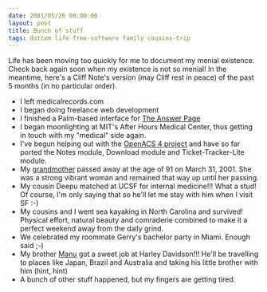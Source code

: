 ```yaml
---
date: 2001/05/26 00:00:00
layout: post
title: Bunch of stuff
tags: dotcom life free-software family cousins-trip
---
```


Life has been moving too quickly for me to document my menial
existence. Check back again soon when my existence is not so menial!
In the meantime, here's a Cliff Note's version (may Cliff rest in
peace) of the past 5 months (in no particular order).

- I left medicalrecords.com
- I began doing freelance web development
- I finished a Palm-based interface for [The Answer Page](http://www.theanswerpage.com)
- I began moonlighting at MIT's After Hours Medical Center, thus getting in touch with my "medical" side again.
- I've begun helping out with the [OpenACS 4 project](http://openacs.org/4) and have so far ported the Notes module, Download module and Ticket-Tracker-Lite module.
- My [grandmother](/images/Amma.jpg) passed away at the age of 91 on March 31, 2001. She was a strong vibrant woman and remained that way up until her passing. 
- My cousin Deepu matched at UCSF for internal medicine!!! What a stud! Of course, I'm only saying that so he'll let me stay with him when I visit SF :-)
- My cousins and I went sea kayaking in North Carolina and survived! Physical effort, natural beauty and comraderie combined to make it a perfect weekend away from the daily grind.
- We celebrated my roommate Gerry's bachelor party in Miami. Enough said ;-)
- My brother [Manu](http://kurup.net) got a sweet job at Harley Davidson!!! He'll be travelling to places like Japan, Brazil and Australia and taking his little brother with him (hint, hint)
- A bunch of other stuff happened, but my fingers are getting tired.
